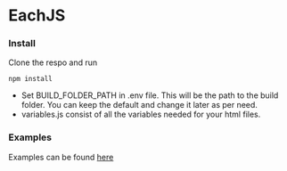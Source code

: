 # EachJS

### Install 
Clone the respo and run 

~~~
npm install
~~~

* Set BUILD_FOLDER_PATH in .env file. This will be the path to the build folder. You can keep the default and change it later as per need.
* variables.js consist of all the variables needed for your html files.

### Examples
Examples can be found [here](https://github.com/LUCIF680/EachJS/tree/master/src/views)
